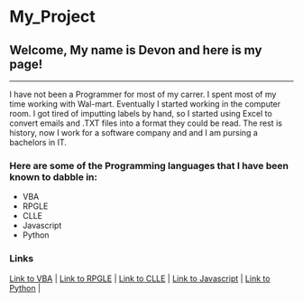 # My_Project

## Welcome, My name is Devon and here is my page!
---

I have not been a Programmer for most of my carrer.  I spent most of my time working with Wal-mart. Eventually I started working in the computer room.  I got tired of imputting labels by hand, so I started using Excel to convert emails and .TXT files into a format they could be read.  The rest is history, now I work for a software company and and I am pursing a bachelors in IT.  

### Here are some of the Programming languages that I have been known to dabble in:
* VBA
* RPGLE
* CLLE
* Javascript
* Python

### Links
[Link to VBA](https://github.com/Dwalden2021/My_Project/blob/main/VBA.md) | 
[Link to RPGLE](https://github.com/Dwalden2021/My_Project/blob/main/RPGLE.md) | 
[Link to CLLE](https://github.com/Dwalden2021/My_Project/blob/main/CLLE.md) | 
[Link to Javascript](https://github.com/Dwalden2021/My_Project/blob/main/JavaScript.md) | 
[Link to Python](https://github.com/Dwalden2021/My_Project/blob/main/Python.md) | 
 
